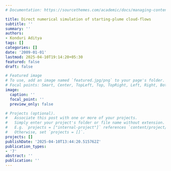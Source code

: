 ```yaml
---
# Documentation: https://sourcethemes.com/academic/docs/managing-content/

title: Direct numerical simulation of starting-plume cloud-flows
subtitle: ''
summary: ''
authors:
- Konduri Aditya
tags: []
categories: []
date: '2009-01-01'
lastmod: 2025-04-10T19:14:20+05:30
featured: false
draft: false

# Featured image
# To use, add an image named `featured.jpg/png` to your page's folder.
# Focal points: Smart, Center, TopLeft, Top, TopRight, Left, Right, BottomLeft, Bottom, BottomRight.
image:
  caption: ''
  focal_point: ''
  preview_only: false

# Projects (optional).
#   Associate this post with one or more of your projects.
#   Simply enter your project's folder or file name without extension.
#   E.g. `projects = ["internal-project"]` references `content/project/deep-learning/index.md`.
#   Otherwise, set `projects = []`.
projects: []
publishDate: '2025-04-10T13:44:20.515762Z'
publication_types:
- '7'
abstract: ''
publication: ''
---
```

